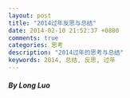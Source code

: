 ```yaml
---
layout: post
title: "2014过年反思与总结"
date: 2014-02-10 21:52:37 +0800
comments: true
categories: 思考
description: "2014过年的思考与总结"
keywords: 2014, 总结, 反思, 过年
---
```


#### ***By Long Luo***



